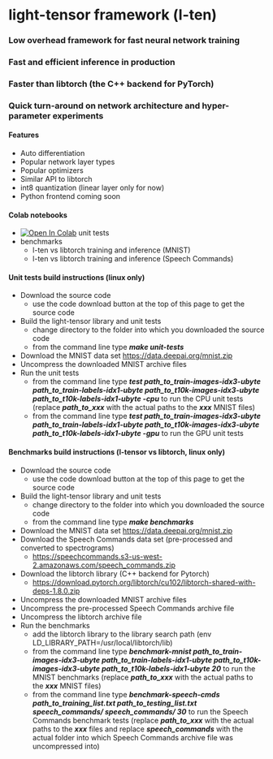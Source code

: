 # light-tensor framework (l-ten)

### Low overhead framework for fast neural network training
### Fast and efficient inference in production
### Faster than libtorch (the C++ backend for PyTorch)
### Quick turn-around on network architecture and hyper-parameter experiments


#### Features
- Auto differentiation
- Popular network layer types
- Popular optimizers
- Similar API to libtorch
- int8 quantization (linear layer only for now)
- Python frontend coming soon

#### Colab notebooks
- [![Open In Colab](https://colab.research.google.com/assets/colab-badge.svg)](https://github.com/adeobootpin/light-tensor/blob/main/notebooks/benchmarks.ipynb) unit tests
- benchmarks
  - l-ten vs libtorch training and inference (MNIST)
  - l-ten vs libtorch training and inference (Speech Commands)

#### Unit tests build instructions (linux only)
- Download the source code
  *  use the code download button at the top of this page to get the source code
- Build the light-tensor library and unit tests
  * change directory to the folder into which you downloaded the source code
  * from the command line type ***make unit-tests***
- Download the MNIST data set
  https://data.deepai.org/mnist.zip
- Uncompress the downloaded MNIST archive files
- Run the unit tests
   *  from the command line type ***test path_to_train-images-idx3-ubyte path_to_train-labels-idx1-ubyte path_to_t10k-images-idx3-ubyte path_to_t10k-labels-idx1-ubyte -cpu*** to run the CPU unit tests (replace ***path_to_xxx*** with the actual paths to the ***xxx*** MNIST files)
   *  from the command line type ***test path_to_train-images-idx3-ubyte path_to_train-labels-idx1-ubyte path_to_t10k-images-idx3-ubyte path_to_t10k-labels-idx1-ubyte -gpu*** to run the GPU unit tests


#### Benchmarks build instructions (l-tensor vs libtorch, linux only)
- Download the source code
  *  use the code download button at the top of this page to get the source code
- Build the light-tensor library and unit tests
  * change directory to the folder into which you downloaded the source code
  * from the command line type ***make benchmarks***
- Download the MNIST data set
  https://data.deepai.org/mnist.zip
- Download the Speech Commands data set (pre-processed and converted to spectrograms)
  *  https://speechcommands.s3-us-west-2.amazonaws.com/speech_commands.zip
- Download the libtorch library (C++ backend for Pytorch)
  *  https://download.pytorch.org/libtorch/cu102/libtorch-shared-with-deps-1.8.0.zip
- Uncompress the downloaded MNIST archive files
- Uncompress the pre-processed Speech Commands archive file
- Uncompress the libtorch archive file
- Run the benchmarks
  *  add the libtorch library to the library search path (env LD_LIBRARY_PATH=/usr/local/libtorch/lib)
  *  from the command line type ***benchmark-mnist path_to_train-images-idx3-ubyte path_to_train-labels-idx1-ubyte path_to_t10k-images-idx3-ubyte path_to_t10k-labels-idx1-ubyte 20*** to run the MNIST benchmarks (replace ***path_to_xxx*** with the actual paths to the ***xxx*** MNIST files)
  *  from the command line type ***benchmark-speech-cmds path_to_training_list.txt path_to_testing_list.txt speech_commands/ speech_commands/ 30*** to run the Speech Commands benchmark tests (replace ***path_to_xxx*** with the actual paths to the ***xxx*** files and replace ***speech_commands*** with the actual folder into which Speech Commands archive file was uncompressed into)

